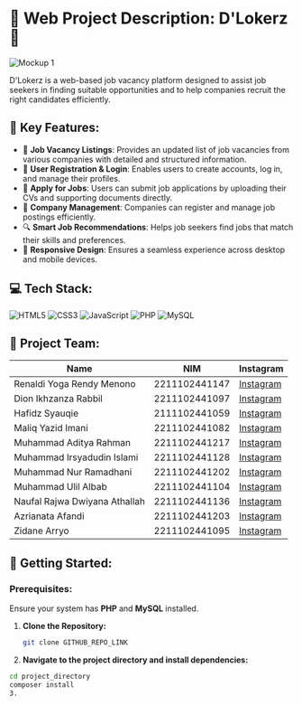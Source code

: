 # 🌟 Web Project Description: D'Lokerz 🌟

![Mockup 1](GITHUB_IMAGE_LINK)

D'Lokerz is a web-based job vacancy platform designed to assist job seekers in finding suitable opportunities and to help companies recruit the right candidates efficiently.

## 🌟 Key Features:
- 📜 **Job Vacancy Listings**: Provides an updated list of job vacancies from various companies with detailed and structured information.
- 👤 **User Registration & Login**: Enables users to create accounts, log in, and manage their profiles.
- 📄 **Apply for Jobs**: Users can submit job applications by uploading their CVs and supporting documents directly.
- 🏢 **Company Management**: Companies can register and manage job postings efficiently.
- 🔍 **Smart Job Recommendations**: Helps job seekers find jobs that match their skills and preferences.
- 📱 **Responsive Design**: Ensures a seamless experience across desktop and mobile devices.

## 💻 Tech Stack:
![HTML5](https://img.shields.io/badge/html5-%23E34F26.svg?style=flat-square&logo=html5&logoColor=white) ![CSS3](https://img.shields.io/badge/css3-%231572B6.svg?style=flat-square&logo=css3&logoColor=white) ![JavaScript](https://img.shields.io/badge/javascript-%23F7DF1E.svg?style=flat-square&logo=javascript&logoColor=black) ![PHP](https://img.shields.io/badge/php-%23777BB4.svg?style=flat-square&logo=php&logoColor=white) ![MySQL](https://img.shields.io/badge/mysql-%234479A1.svg?style=flat-square&logo=mysql&logoColor=white)  

## 👥 Project Team:
| Name | NIM | Instagram |
|------------|--------------|-------------------------------------------------|
| Renaldi Yoga Rendy Menono | 2211102441147 | [Instagram](https://instagram.com/) |
| Dion Ikhzanza Rabbil | 2211102441097 | [Instagram](https://instagram.com/) |
| Hafidz Syauqie | 2111102441059 | [Instagram](https://instagram.com/) |
| Maliq Yazid Imani | 2211102441082 | [Instagram](https://instagram.com/) |
| Muhammad Aditya Rahman | 2211102441217 | [Instagram](https://instagram.com/) |
| Muhammad Irsyadudin Islami | 2211102441128 | [Instagram](https://instagram.com/) |
| Muhammad Nur Ramadhani | 2211102441202 | [Instagram](https://instagram.com/) |
| Muhammad Ulil Albab | 2211102441104 | [Instagram](https://instagram.com/) |
| Naufal Rajwa Dwiyana Athallah | 2211102441136 | [Instagram](https://instagram.com/) |
| Azrianata Afandi | 2211102441203 | [Instagram](https://instagram.com/) |
| Zidane Arryo | 2211102441095 | [Instagram](https://instagram.com/) |

## 🚀 Getting Started:
### Prerequisites:
Ensure your system has **PHP** and **MySQL** installed.

1. **Clone the Repository:**  
   ```sh
   git clone GITHUB_REPO_LINK

2.  **Navigate to the project directory and install dependencies:**
   ```sh
   cd project_directory
   composer install
3.
